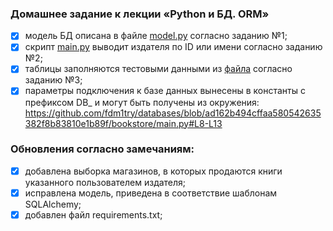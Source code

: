 ### Домашнее задание к лекции «Python и БД. ORM»
- [x] модель БД описана в файле [model.py](model.py) согласно заданию №1;
- [x] скрипт [main.py](main.py) выводит издателя по ID или имени согласно заданию №2;
- [x] таблицы заполняются тестовыми данными из [файла](fixtures/tests_data.json) согласно заданию №3;
- [x] параметры подключения к базе данных вынесены в константы с префиксом DB_ и могут быть получены из окружения:
https://github.com/fdm1try/databases/blob/ad162b494cffaa580542635382f8b83810e1b89f/bookstore/main.py#L8-L13
### Обновления согласно замечаниям:
- [x] добавлена выборка магазинов, в которых продаются книги указанного пользователем издателя;
- [x] исправлена модель, приведена в соответствие шаблонам SQLAlchemy;
- [x] добавлен файл requirements.txt;
